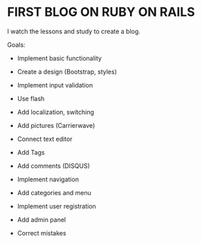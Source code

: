 # FIRST BLOG ON RUBY ON RAILS

I watch the lessons and study to create a blog.

Goals:

* Implement basic functionality

* Create a design (Bootstrap, styles)

* Implement input validation

* Use flash

* Add localization, switching

* Add pictures (Carrierwave)

* Connect text editor

* Add Tags

* Add comments (DISQUS)

* Implement navigation

* Add categories and menu

* Implement user registration

* Add admin panel

* Correct mistakes
